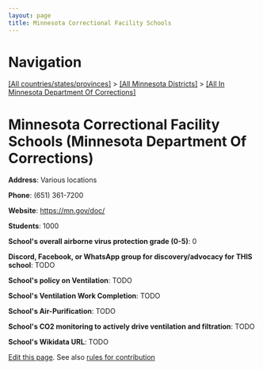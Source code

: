 ```yaml
---
layout: page
title: Minnesota Correctional Facility Schools
---
```

# Navigation

[[All countries/states/provinces]](../../..) > [[All Minnesota Districts]](../..) > [[All In Minnesota Department Of Corrections]](..)

# Minnesota Correctional Facility Schools (Minnesota Department Of Corrections)

**Address**: Various locations

**Phone**: (651) 361-7200

**Website**: <https://mn.gov/doc/>

**Students**: 1000

**School's overall airborne virus protection grade (0-5)**: 0

**Discord, Facebook, or WhatsApp group for discovery/advocacy for THIS school**: TODO

**School's policy on Ventilation**: TODO

**School's Ventilation Work Completion**: TODO

**School's Air-Purification**: TODO

**School's CO2 monitoring to actively drive ventilation and filtration**: TODO

**School's Wikidata URL**: TODO


[Edit this page](https://github.com/ventilate-schools/MN/edit/main/./Minnesota_Department_Of_Corrections/Minnesota_Correctional_Facility_Schools.md). See also [rules for contribution](../../../contribution-rules/)